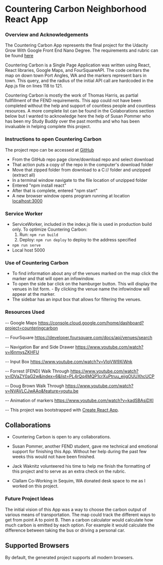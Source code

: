 # Countering Carbon Neighborhood React App

### Overview and Acknowledgements
The Countering Carbon App represents the final project for the Udacity Grow With Google Front End Nano Degree. The requirements and rubric can be found [here](https://review.udacity.com/#!/rubrics/1351/view)

Countering Carbon is a Single Page Application was written using React, React libraries, Google Maps, and FourSquareAPI. The code centers the map on down town Port Angles, WA and the markers represent bars in town. This query, and the radius of the initial API call are hardcoded in the App.js file on lines 118 to 121.

Countering Carbon is mostly the work of Thomas Harris, as partial fullfillment of the FEND requirements. This app could not have been completed without the help and support of countless people and countless resources. A more complete list can be found in the Colaborations section below but I wanted to acknowledge here the help of Susan Pommer who has been my Study Buddy over the past months and who has been invaluable in helping complete this project.


### Instructions to open Countering Carbon
The project repo can be accessed at [GitHub](https://github.com/Tom-H2/FEND-my-app-countering-carbon.git)

- From the GitHub repo page clone/download repo and select download
- That action puts a copy of the repo in the computer's download folder
- Move that zipped folder from download to a C:// folder and unzipped (extract all)
- In a terminal window navigate to the file location of unzipped folder
- Entered "npm install react"
- After that is complete, entered "npm start"
- A new browser window opens program running at location [localhost:3000](http://localhost:3000)

### Service Worker
- ServiceWorker, included in the index.js file is used in production build only.
To optimize Countering Carbon:
  1. Run: `npm run build`
  2. Deploy: `npm run deploy` to deploy to the address specified  
- `npm run serve`
- Local host 5000

### Use of Countering Carbon

- To find information about any of the venues marked on the map click the marker and that will open an infowindow.
- To open the side bar click on the hamburger button. This will display the venues in list form. - By clicking the venue name the infowindow will appear at the marker.
- The sidebar has an input box that allows for filtering the venues.

### Resources Used
-- Google Maps https://console.cloud.google.com/home/dashboard?project=counteringcarbon

-- FourSquare https://developer.foursquare.com/docs/api/venues/search

-- Navigation Bar and Side Drawer https://www.youtube.com/watch?v=l6nmysZKHFU

-- Input Box https://www.youtube.com/watch?v=VIqVW9XiWnk

-- Forrest [FEND] Walk Through https://www.youtube.com/watch?v=lDVaZY0aG2w&index=6&list=PL4rQq4MQP1crXuPtruu_eijgOUUXhcUCP

-- Doug Brown Walk Through https://www.youtube.com/watch?v=NVAVLCJwAAo&feature=youtu.be

-- Animation of markers https://www.youtube.com/watch?v=kadSBAsjDXI

-- This project was bootstrapped with [Create React App](https://github.com/facebook/create-react-app).


## Collaborations
- Countering Carbon is open to any collaborations.

- Susan Pommer, another FEND student, gave me technical and emotional support for finishing this App. Without her help during the past few weeks this would not have been finished.

- Jack Waknitz volunteered his time to help me finish the formatting of this project and to serve as an extra check on the rubric.

- Clallam Co-Working in Sequim, WA donated desk space to me as I worked on this project.

### Future Project Ideas

The initial vision of this App was a way to choose the carbon output of various means of transportation. The map could track the different ways to get from point A to point B. Then a carbon calculator would calculate how much carbon is emitted by each option. For example it would calculate the difference between taking the bus or driving a personal car.

## Supported Browsers

By default, the generated project supports all modern browsers.
